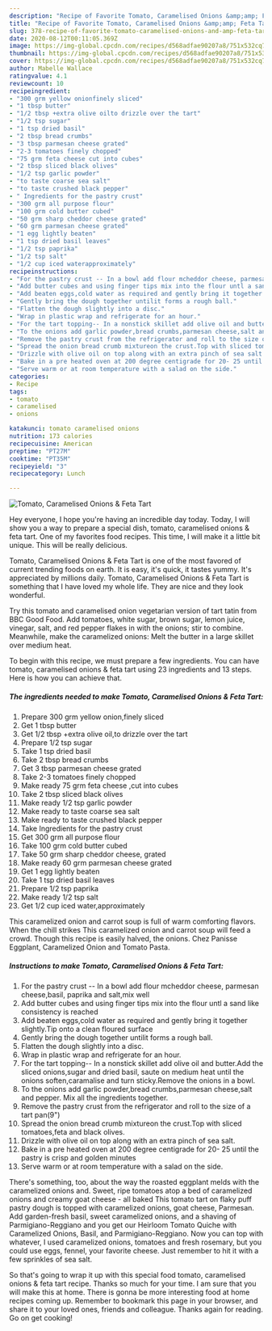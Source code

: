 ```yaml
---
description: "Recipe of Favorite Tomato, Caramelised Onions &amp;amp; Feta Tart"
title: "Recipe of Favorite Tomato, Caramelised Onions &amp;amp; Feta Tart"
slug: 378-recipe-of-favorite-tomato-caramelised-onions-and-amp-feta-tart
date: 2020-08-12T00:11:05.369Z
image: https://img-global.cpcdn.com/recipes/d568adfae90207a8/751x532cq70/tomato-caramelised-onions-feta-tart-recipe-main-photo.jpg
thumbnail: https://img-global.cpcdn.com/recipes/d568adfae90207a8/751x532cq70/tomato-caramelised-onions-feta-tart-recipe-main-photo.jpg
cover: https://img-global.cpcdn.com/recipes/d568adfae90207a8/751x532cq70/tomato-caramelised-onions-feta-tart-recipe-main-photo.jpg
author: Mabelle Wallace
ratingvalue: 4.1
reviewcount: 10
recipeingredient:
- "300 grm yellow onionfinely sliced"
- "1 tbsp butter"
- "1/2 tbsp +extra olive oilto drizzle over the tart"
- "1/2 tsp sugar"
- "1 tsp dried basil"
- "2 tbsp bread crumbs"
- "3 tbsp parmesan cheese grated"
- "2-3 tomatoes finely chopped"
- "75 grm feta cheese cut into cubes"
- "2 tbsp sliced black olives"
- "1/2 tsp garlic powder"
- "to taste coarse sea salt"
- "to taste crushed black pepper"
- " Ingredients for the pastry crust"
- "300 grm all purpose flour"
- "100 grm cold butter cubed"
- "50 grm sharp cheddor cheese grated"
- "60 grm parmesan cheese grated"
- "1 egg lightly beaten"
- "1 tsp dried basil leaves"
- "1/2 tsp paprika"
- "1/2 tsp salt"
- "1/2 cup iced waterapproximately"
recipeinstructions:
- "For the pastry crust -- In a bowl add flour mcheddor cheese, parmesan cheese,basil, paprika and salt,mix well"
- "Add butter cubes and using finger tips mix into the flour untl a sand like consistency is reached"
- "Add beaten eggs,cold water as required and gently bring it together slightly.Tip onto a clean floured surface"
- "Gently bring the dough together untilit forms a rough ball."
- "Flatten the dough slightly into a disc."
- "Wrap in plastic wrap and refrigerate for an hour."
- "For the tart topping-- In a nonstick skillet add olive oil and butter.Add the sliced onions,sugar and dried basil, saute on medium heat until the onions soften,caramalise and turn sticky.Remove the onions in a bowl."
- "To the onions add garlic powder,bread crumbs,parmesan cheese,salt and pepper. Mix all the ingredients together."
- "Remove the pastry crust from the refrigerator and roll to the size of a tart pan(9&#34;)"
- "Spread the onion bread crumb mixtureon the crust.Top with sliced tomatoes,feta and black olives."
- "Drizzle with olive oil on top along with an extra pinch of sea salt."
- "Bake in a pre heated oven at 200 degree centigrade for 20- 25 until the pastry is crisp and golden minutes"
- "Serve warm or at room temperature with a salad on the side."
categories:
- Recipe
tags:
- tomato
- caramelised
- onions

katakunci: tomato caramelised onions 
nutrition: 173 calories
recipecuisine: American
preptime: "PT27M"
cooktime: "PT35M"
recipeyield: "3"
recipecategory: Lunch

---
```



![Tomato, Caramelised Onions &amp; Feta Tart](https://img-global.cpcdn.com/recipes/d568adfae90207a8/751x532cq70/tomato-caramelised-onions-feta-tart-recipe-main-photo.jpg)

Hey everyone, I hope you're having an incredible day today. Today, I will show you a way to prepare a special dish, tomato, caramelised onions &amp; feta tart. One of my favorites food recipes. This time, I will make it a little bit unique. This will be really delicious.

Tomato, Caramelised Onions &amp; Feta Tart is one of the most favored of current trending foods on earth. It is easy, it's quick, it tastes yummy. It's appreciated by millions daily. Tomato, Caramelised Onions &amp; Feta Tart is something that I have loved my whole life. They are nice and they look wonderful.

Try this tomato and caramelised onion vegetarian version of tart tatin from BBC Good Food. Add tomatoes, white sugar, brown sugar, lemon juice, vinegar, salt, and red pepper flakes in with the onions; stir to combine. Meanwhile, make the caramelized onions: Melt the butter in a large skillet over medium heat.


To begin with this recipe, we must prepare a few ingredients. You can have tomato, caramelised onions &amp; feta tart using 23 ingredients and 13 steps. Here is how you can achieve that.

<!--inarticleads1-->

##### The ingredients needed to make Tomato, Caramelised Onions &amp; Feta Tart:

1. Prepare 300 grm yellow onion,finely sliced
1. Get 1 tbsp butter
1. Get 1/2 tbsp +extra olive oil,to drizzle over the tart
1. Prepare 1/2 tsp sugar
1. Take 1 tsp dried basil
1. Take 2 tbsp bread crumbs
1. Get 3 tbsp parmesan cheese grated
1. Take 2-3 tomatoes finely chopped
1. Make ready 75 grm feta cheese ,cut into cubes
1. Take 2 tbsp sliced black olives
1. Make ready 1/2 tsp garlic powder
1. Make ready to taste coarse sea salt
1. Make ready to taste crushed black pepper
1. Take  Ingredients for the pastry crust
1. Get 300 grm all purpose flour
1. Take 100 grm cold butter cubed
1. Take 50 grm sharp cheddor cheese, grated
1. Make ready 60 grm parmesan cheese grated
1. Get 1 egg lightly beaten
1. Take 1 tsp dried basil leaves
1. Prepare 1/2 tsp paprika
1. Make ready 1/2 tsp salt
1. Get 1/2 cup iced water,approximately


This caramelized onion and carrot soup is full of warm comforting flavors. When the chill strikes This caramelized onion and carrot soup will feed a crowd. Though this recipe is easily halved, the onions. Chez Panisse Eggplant, Caramelized Onion and Tomato Pasta. 

<!--inarticleads2-->

##### Instructions to make Tomato, Caramelised Onions &amp; Feta Tart:

1. For the pastry crust -- In a bowl add flour mcheddor cheese, parmesan cheese,basil, paprika and salt,mix well
1. Add butter cubes and using finger tips mix into the flour untl a sand like consistency is reached
1. Add beaten eggs,cold water as required and gently bring it together slightly.Tip onto a clean floured surface
1. Gently bring the dough together untilit forms a rough ball.
1. Flatten the dough slightly into a disc.
1. Wrap in plastic wrap and refrigerate for an hour.
1. For the tart topping-- In a nonstick skillet add olive oil and butter.Add the sliced onions,sugar and dried basil, saute on medium heat until the onions soften,caramalise and turn sticky.Remove the onions in a bowl.
1. To the onions add garlic powder,bread crumbs,parmesan cheese,salt and pepper. Mix all the ingredients together.
1. Remove the pastry crust from the refrigerator and roll to the size of a tart pan(9&#34;)
1. Spread the onion bread crumb mixtureon the crust.Top with sliced tomatoes,feta and black olives.
1. Drizzle with olive oil on top along with an extra pinch of sea salt.
1. Bake in a pre heated oven at 200 degree centigrade for 20- 25 until the pastry is crisp and golden minutes
1. Serve warm or at room temperature with a salad on the side.


There&#39;s something, too, about the way the roasted eggplant melds with the caramelized onions and. Sweet, ripe tomatoes atop a bed of caramelized onions and creamy goat cheese - all baked This tomato tart on flaky puff pastry dough is topped with caramelized onions, goat cheese, Parmesan. Add garden-fresh basil, sweet caramelized onions, and a shaving of Parmigiano-Reggiano and you get our Heirloom Tomato Quiche with Caramelized Onions, Basil, and Parmigiano-Reggiano. Now you can top with whatever, I used caramelized onions, tomatoes and fresh rosemary, but you could use eggs, fennel, your favorite cheese. Just remember to hit it with a few sprinkles of sea salt. 

So that's going to wrap it up with this special food tomato, caramelised onions &amp; feta tart recipe. Thanks so much for your time. I am sure that you will make this at home. There is gonna be more interesting food at home recipes coming up. Remember to bookmark this page in your browser, and share it to your loved ones, friends and colleague. Thanks again for reading. Go on get cooking!

